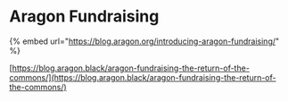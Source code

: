 # Aragon Fundraising

{% embed url="https://blog.aragon.org/introducing-aragon-fundraising/" %}

[https://blog.aragon.black/aragon-fundraising-the-return-of-the-commons/](https://blog.aragon.black/aragon-fundraising-the-return-of-the-commons/)




